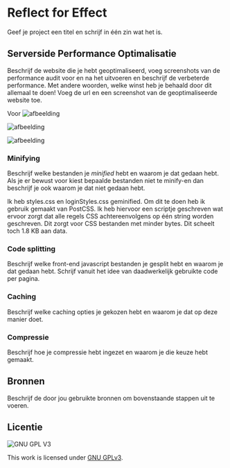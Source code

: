 
# Reflect for Effect 
Geef je project een titel en schrijf in één zin wat het is.

## Serverside Performance Optimalisatie
Beschrijf de website die je hebt geoptimaliseerd, voeg screenshots van de performance audit voor en na het uitvoeren en beschrijf de verbeterde performance. Met andere woorden, welke winst heb je behaald door dit allemaal te doen! Voeg de url en een screenshot van de geoptimaliseerde website toe. 

Voor
![afbeelding](https://user-images.githubusercontent.com/26089533/165938474-84c8b0f9-f266-4b42-b8c6-b3cb5682ad43.png)

![afbeelding](https://user-images.githubusercontent.com/26089533/165938692-ab53ec24-ea13-4ff2-9eed-f9a27c243896.png)

![afbeelding](https://user-images.githubusercontent.com/26089533/165938780-3546ce08-13ed-4edd-be28-6690ca5e466f.png)



### Minifying
Beschrijf welke bestanden je _minified_ hebt en waarom je dat gedaan hebt. Als je er bewust voor kiest bepaalde bestanden niet te minify-en dan beschrijf je ook waarom je dat niet gedaan hebt.

Ik heb styles.css en loginStyles.css geminified. Om dit te doen heb ik gebruik gemaakt van PostCSS. Ik heb hiervoor een scriptje geschreven wat ervoor zorgt dat alle regels CSS achtereenvolgens op één string worden geschreven. Dit zorgt voor CSS bestanden met minder bytes. Dit scheelt toch 1.8 KB aan data.

### Code splitting
Beschrijf welke front-end javascript bestanden je gesplit hebt en waarom je dat gedaan hebt. Schrijf vanuit het idee van daadwerkelijk gebruikte code per pagina.



### Caching
Beschrijf welke caching opties je gekozen hebt en waarom je dat op deze manier doet.

### Compressie
Beschrijf hoe je compressie hebt ingezet en waarom je die keuze hebt gemaakt.

## Bronnen
Beschrijf de door jou gebruikte bronnen om bovenstaande stappen uit te voeren.

## Licentie

![GNU GPL V3](https://www.gnu.org/graphics/gplv3-127x51.png)

This work is licensed under [GNU GPLv3](./LICENSE).

